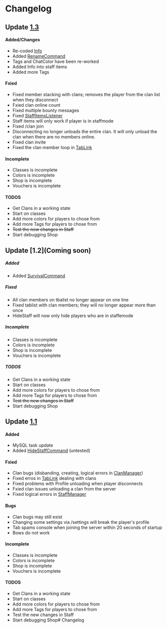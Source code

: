 # Changelog

## Update [1.3]()
#### Added/Changes
- Re-coded [Info](https://github.com/Anthrax-Network/Fall/tree/master/src/main/java/me/hackusatepvp/fall/info)
- Added [RenameCommand](https://github.com/Anthrax-Network/Fall/blob/master/src/main/java/me/hackusatepvp/fall/command/RenameCommand.java)
- Tags and ChatColor have been re-worked
- Added Info into staff items
- Added more Tags
#### Fxied
- Fixed member stacking with clans; removes the player from the clan list when they disconnect
- Fxied clan online count
- Fixed multiple bounty messages
- Fixed [StaffItemsListener](https://github.com/Anthrax-Network/Fall/blob/master/src/main/java/me/hackusatepvp/fall/staff/listeners/StaffItemsListener.java) 
- Staff items will only work if player is in staffmode
- Fixed /clan join
- Disconnecting no longer unloads the entire clan. It will only unload the clan when there are no members online.
- Fixed clan invite
- Fixed the clan member loop in [TabLink](https://github.com/Anthrax-Network/Fall/blob/master/src/main/java/me/hackusatepvp/fall/tab/TabLink.java)
#### Incomplete
- Classes is incomplete
- Colors is incomplete
- Shop is incomplete
- Vouchers is incomplete
#### TODOS
- Get Clans in a working state
- Start on classes
- Add more colors for players to chose from
- Add more Tags for players to chose from
- ~~Test the new changes in Staff~~
- Start debugging Shop

## Update [1.2](Coming soon)
##### Added
- Added [SurvivalCommand](https://github.com/Anthrax-Network/Fall/blob/1.2/src/main/java/me/hackusatepvp/fall/command/SurvivalCommand.java)
##### Fixed
- All clan members on tbalist no longer appear on one line
- Fixed tablist with clan members; they will no longer appear more than once
- HideStaff will now only hide players who are in staffemode
##### Incomplete
- Classes is incomplete
- Colors is incomplete
- Shop is incomplete
- Vouchers is incomplete
##### TODOS
- Get Clans in a working state
- Start on classes
- Add more colors for players to chose from
- Add more Tags for players to chose from
- ~~Test the new changes in Staff~~
- Start debugging Shop


## Update [1.1](https://github.com/Anthrax-Network/Fall/releases/tag/1.1)
#### Added
- MySQL task update
- Added [HideStaffCommand](https://github.com/Anthrax-Network/Fall/blob/1.1/src/main/java/me/hackusatepvp/fall/staff/commands/HideStaffCommand.java) (untested)
#### Fxied
- Clan bugs (disbanding, creating, logical errors in [ClanManager](https://github.com/Anthrax-Network/Fall/blob/1.1/src/main/java/me/hackusatepvp/fall/clans/ClanManager.java))
- Fixed erros in [TabLink](https://github.com/Anthrax-Network/Fall/blob/1.1/src/main/java/me/hackusatepvp/fall/tab/TabLink.java) dealing with clans
- Fixed problems with Profile unloading when player disconnects
- Fxied clan issues unloading a clan from the server
- Fixed logical errors in [StaffManager](https://github.com/Anthrax-Network/Fall/blob/1.1/src/main/java/me/hackusatepvp/fall/staff/managers/StaffManager.java)
#### Bugs
- Clan bugs may still exist 
- Changing some settings via /settings will break the player's profile
- Tab spams console when joining the server within 20 seconds of startup
- Bows do not work
#### Incomplete
- Classes is incomplete
- Colors is incomplete
- Shop is incomplete
- Vouchers is incomplete
#### TODOS
- Get Clans in a working state
- Start on classes
- Add more colors for players to chose from
- Add more Tags for players to chose from
- Test the new changes in Staff
- Start debugging Shop# Changelog
